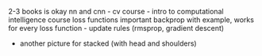 2-3 books is okay
nn and cnn
    - cv course
    - intro to computational intelligence course
loss functions important
backprop with example, works for every loss function
    - update rules (rmsprop, gradient descent)
- another picture for stacked (with head and shoulders)

